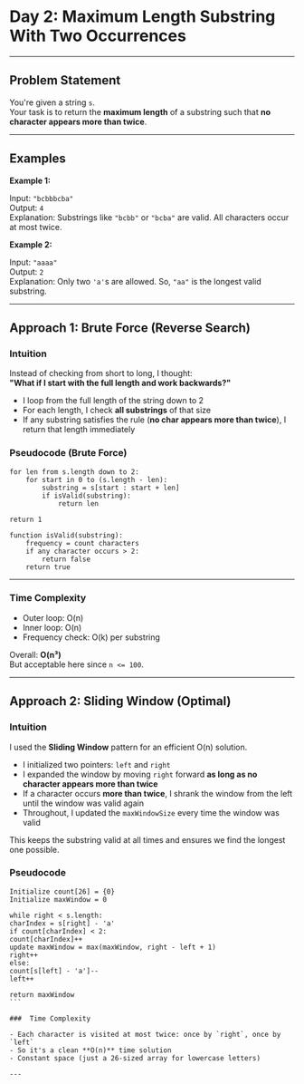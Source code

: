 # Day 2: Maximum Length Substring With Two Occurrences

---

## Problem Statement

You're given a string `s`.  
Your task is to return the **maximum length** of a substring such that **no character appears more than twice**.

---

## Examples

**Example 1:**

Input: `"bcbbbcba"`  
Output: `4`  
Explanation: Substrings like `"bcbb"` or `"bcba"` are valid. All characters occur at most twice.

**Example 2:**

Input: `"aaaa"`  
Output: `2`  
Explanation: Only two `'a'`s are allowed. So, `"aa"` is the longest valid substring.

---

## Approach 1: Brute Force (Reverse Search)

### Intuition

Instead of checking from short to long, I thought:  
**"What if I start with the full length and work backwards?"**

- I loop from the full length of the string down to 2
- For each length, I check **all substrings** of that size
- If any substring satisfies the rule (**no char appears more than twice**), I return that length immediately

###  Pseudocode (Brute Force)

```pseudo
for len from s.length down to 2:
    for start in 0 to (s.length - len):
        substring = s[start : start + len]
        if isValid(substring):
            return len

return 1

function isValid(substring):
    frequency = count characters
    if any character occurs > 2:
        return false
    return true
```

---


###  Time Complexity

- Outer loop: O(n)
- Inner loop: O(n)
- Frequency check: O(k) per substring

Overall: **O(n³)**  
But acceptable here since `n <= 100`.

---

## Approach 2: Sliding Window (Optimal)

### Intuition

I used the **Sliding Window** pattern for an efficient O(n) solution.

- I initialized two pointers: `left` and `right`  
- I expanded the window by moving `right` forward **as long as no character appears more than twice**  
- If a character occurs **more than twice**, I shrank the window from the left until the window was valid again  
- Throughout, I updated the `maxWindowSize` every time the window was valid

This keeps the substring valid at all times and ensures we find the longest one possible.

### Pseudocode


````Initialize left = 0, right = 0
Initialize count[26] = {0}
Initialize maxWindow = 0

while right < s.length:
charIndex = s[right] - 'a'
if count[charIndex] < 2:
count[charIndex]++
update maxWindow = max(maxWindow, right - left + 1)
right++
else:
count[s[left] - 'a']--
left++

return maxWindow
```

###  Time Complexity

- Each character is visited at most twice: once by `right`, once by `left`
- So it's a clean **O(n)** time solution  
- Constant space (just a 26-sized array for lowercase letters)

---

